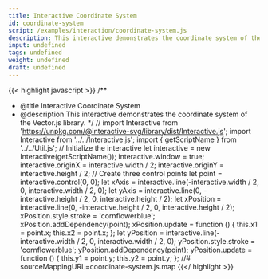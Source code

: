 ```yaml
---
title: Interactive Coordinate System
id: coordinate-system
script: /examples/interaction/coordinate-system.js
description: This interactive demonstrates the coordinate system of the Vector.js library.
input: undefined
tags: undefined
weight: undefined
draft: undefined
---
```


{{< highlight javascript >}}
/**
* @title Interactive Coordinate System
* @description This interactive demonstrates the coordinate system of the Vector.js library.
*/
// import Interactive from 'https://unpkg.com/@interactive-svg/library/dist/Interactive.js';
import Interactive from '../../Interactive.js';
import { getScriptName } from '../../Util.js';
// Initialize the interactive
let interactive = new Interactive(getScriptName());
interactive.window = true;
interactive.originX = interactive.width / 2;
interactive.originY = interactive.height / 2;
// Create three control points
let point = interactive.control(0, 0);
let xAxis = interactive.line(-interactive.width / 2, 0, interactive.width / 2, 0);
let yAxis = interactive.line(0, -interactive.height / 2, 0, interactive.height / 2);
let xPosition = interactive.line(0, -interactive.height / 2, 0, interactive.height / 2);
xPosition.style.stroke = 'cornflowerblue';
xPosition.addDependency(point);
xPosition.update = function () {
    this.x1 = point.x;
    this.x2 = point.x;
};
let yPosition = interactive.line(-interactive.width / 2, 0, interactive.width / 2, 0);
yPosition.style.stroke = 'cornflowerblue';
yPosition.addDependency(point);
yPosition.update = function () {
    this.y1 = point.y;
    this.y2 = point.y;
};
//# sourceMappingURL=coordinate-system.js.map
{{</ highlight >}}

